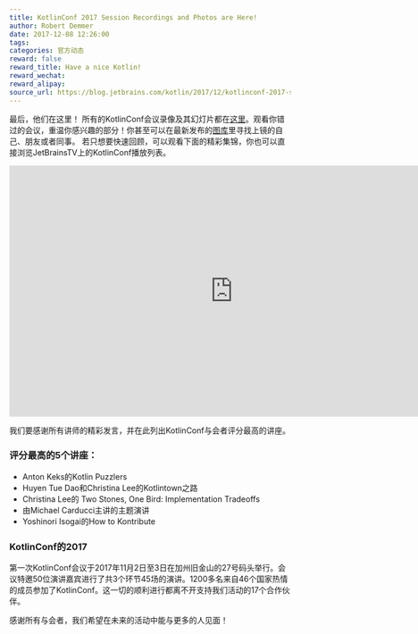 ```yaml
---
title: KotlinConf 2017 Session Recordings and Photos are Here!
author: Robert Demmer
date: 2017-12-08 12:26:00
tags: 
categories: 官方动态
reward: false
reward_title: Have a nice Kotlin!
reward_wechat:
reward_alipay:
source_url: https://blog.jetbrains.com/kotlin/2017/12/kotlinconf-2017-session-recordings-and-photos-are-here/
---
```


最后，他们在这里！
所有的KotlinConf会议录像及其幻灯片都在[这里](https://kotlinconf.com/talks/)。观看你错过的会议，重温你感兴趣的部分！你甚至可以在最新发布的[图库](https://kotlinconf.com/photos/)里寻找上镜的自己、朋友或者同事。
若只想要快速回顾，可以观看下面的精彩集锦，你也可以直接浏览JetBrainsTV上的KotlinConf播放列表。

<iframe width="800" height="450" src="https://www.youtube.com/embed/spFtUgL32yA?list=PLQ176FUIyIUY6UK1cgVsbdPYA3X5WLam5" frameborder="0" allow="autoplay; encrypted-media" allowfullscreen></iframe>

我们要感谢所有讲师的精彩发言，并在此列出KotlinConf与会者评分最高的讲座。

### 评分最高的5个讲座：

- Anton Keks的Kotlin Puzzlers
- Huyen Tue Dao和Christina Lee的Kotlintown之路
- Christina Lee的 Two Stones, One Bird: Implementation Tradeoffs
- 由Michael Carducci主讲的主题演讲
- Yoshinori Isogai的How to Kontribute

### KotlinConf的2017
第一次KotlinConf会议于2017年11月2日至3日在加州旧金山的27号码头举行。会议特邀50位演讲嘉宾进行了共3个环节45场的演讲。1200多名来自46个国家热情的成员参加了KotlinConf。这一切的顺利进行都离不开支持我们活动的17个合作伙伴。

感谢所有与会者，我们希望在未来的活动中能与更多的人见面！